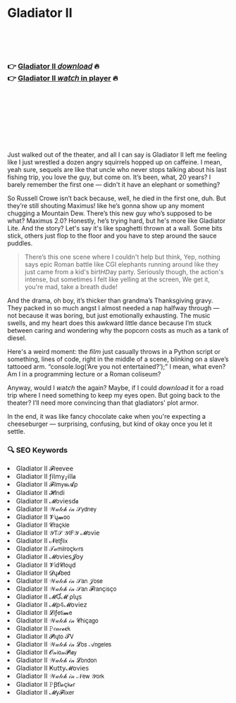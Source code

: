 <h1>Gladiator II</h1>

<br><br><br>

<h3>👉 <a href="https://Patricks-pendenercie1980.github.io/pwsobtufjn/">Gladiator II 𝘥𝘰𝘸𝘯𝘭𝘰𝘢𝘥</a> 🔥<br>
👉 <a href="https://Patricks-pendenercie1980.github.io/pwsobtufjn/">Gladiator II 𝘸𝘢𝘵𝘤𝘩 in player</a> 🔥
</h3>



<br><br><br><br><br><br><br>


Just walked out of the theater, and all I can say is Gladiator II left me feeling like I just wrestled a dozen angry squirrels hopped up on caffeine. I mean, yeah sure, sequels are like that uncle who never stops talking about his last fishing trip, you love the guy, but come on. It’s been, what, 20 years? I barely remember the first one — didn't it have an elephant or something?

So Russell Crowe isn’t back because, well, he died in the first one, duh. But they’re still shouting Maximus! like he’s gonna show up any moment chugging a Mountain Dew. There’s this new guy who’s supposed to be what? Maximus 2.0? Honestly, he’s trying hard, but he's more like Gladiator Lite. And the story? Let's say it's like spaghetti thrown at a wall. Some bits stick, others just flop to the floor and you have to step around the sauce puddles.

> There’s this one scene where I couldn't help but think, Yep, nothing says epic Roman battle like CGI elephants running around like they just came from a kid's birt𝘏𝘋ay party. Seriously though, the action's intense, but sometimes I felt like yelling at the screen, We get it, you're mad, take a breath dude!

And the drama, oh boy, it’s thicker than grandma’s Thanksgiving gravy. They packed in so much angst I almost needed a nap halfway through — not because it was boring, but just emotionally exhausting. The music swells, and my heart does this awkward little dance because I’m stuck between caring and wondering why the popcorn costs as much as a tank of diesel.

Here's a weird moment: the 𝘧𝘪𝘭𝘮 just casually throws in a Python script or something, lines of code, right in the middle of a scene, blinking on a slave’s tattooed arm. “console.log(‘Are you not entertained?’);” I mean, what even? Am I in a programming lecture or a Roman coliseum?

Anyway, would I 𝘸𝘢𝘵𝘤𝘩 the   again? Maybe, if I could 𝘥𝘰𝘸𝘯𝘭𝘰𝘢𝘥 it for a road trip where I need something to keep my eyes open. But going back to the theater? I’ll need more convincing than that gladiators' plot armor.

In the end, it was like fancy chocolate cake when you're expecting a cheeseburger — surprising, confusing, but kind of okay once you let it settle.

<h3>🔍 SEO Keywords</h3>
<li>Gladiator II 𝓕𝗋𝖾𝖾ν𝖾𝖾</li>
<li>Gladiator II ƒ𝗂𝗅𝗆𝗒𝓏𝗂𝗅𝗅𝖆</li>
<li>Gladiator II 𝓕𝗂𝗅𝗆𝗒𝗐𝓐ρ</li>
<li>Gladiator II 𝓗𝗂𝗇ԁ𝗂</li>
<li>Gladiator II 𝓜𝗈ν𝗂𝖾𝗌ԁ𝖆</li>
<li>Gladiator II 𝒲𝒶𝓉𝒸𝒽 𝒾𝓃 𝒮𝗒𝖽𝗇𝖾𝗒</li>
<li>Gladiator II 𝓥ų𝓶𝗈𝗈</li>
<li>Gladiator II 𝓒𝗋𝖺ç𝗄𝗅𝖾</li>
<li>Gladiator II 𝒴𝖳𝒮 𝒴𝖨𝖥𝒴 𝓜𝗈ν𝗂𝖾</li>
<li>Gladiator II 𝓝𝖾𝗍ƒ𝗅𝗂𝗑</li>
<li>Gladiator II 𝒯𝒶𝗆𝗂𝗅𝗋𝗈ç𝗄𝑒𝗋𝗌</li>
<li>Gladiator II 𝓜𝗈ν𝗂𝖾𝗌𝓙𝗈𝗒</li>
<li>Gladiator II 𝓥𝗂ԁ𝓒𝗅𝗈ųԁ</li>
<li>Gladiator II 𝓓ų𝓫𝖻𝖾𝖽</li>
<li>Gladiator II 𝒲𝒶𝓉𝒸𝒽 𝒾𝓃 𝒮𝖺𝗇 𝒥𝗈𝗌𝖾</li>
<li>Gladiator II 𝒲𝒶𝓉𝒸𝒽 𝒾𝓃 𝒮𝖺𝗇 𝓕𝗋𝖺𝗇ç𝗂𝗌ç𝗈</li>
<li>Gladiator II 𝓜Ɠ𝓜 ρ𝗅ų𝗌</li>
<li>Gladiator II 𝓜ρ𝟜𝓜𝗈ν𝗂𝖾𝗓</li>
<li>Gladiator II 𝓛𝗂ƒ𝖾𝗍𝗂𝓶𝖾</li>
<li>Gladiator II 𝒲𝒶𝓉𝒸𝒽 𝒾𝓃 𝓒𝗁𝗂ç𝖺𝗀𝗈</li>
<li>Gladiator II 𝙿𝑒𝒶𝒸𝓸𝐜𝗄</li>
<li>Gladiator II 𝓟𝗅ų𝗍𝗈 𝓣𝖵</li>
<li>Gladiator II 𝒲𝒶𝓉𝒸𝒽 𝒾𝓃 𝓛𝗈𝗌 𝒜𝗇𝗀𝖾𝗅𝖾𝗌</li>
<li>Gladiator II 𝓞𝓃𝗂𝗈𝓃𝓟𝗅𝖆𝗒</li>
<li>Gladiator II 𝒲𝒶𝓉𝒸𝒽 𝒾𝓃 𝓛𝗈𝗇𝖽𝗈𝗇</li>
<li>Gladiator II Ҝ𝗎𝗍𝗍𝗒𝓜𝗈ν𝗂𝖾𝗌</li>
<li>Gladiator II 𝒲𝒶𝓉𝒸𝒽 𝒾𝓃 𝒩𝖾𝗐 𝒴𝗈𝗋𝗄</li>
<li>Gladiator II 𝙿Ꞵť𝗅𝓸ç𝗄𝓮𝗋</li>
<li>Gladiator II 𝓜𝗒𝓕𝗅𝗂𝗑𝖾𝗋</li>
